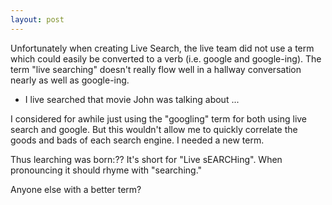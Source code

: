 ```yaml
---
layout: post
---
```

Unfortunately when creating Live Search, the live team did not use a term
which could easily be converted to a verb (i.e. google and google-ing). The
term "live searching" doesn't really flow well in a hallway conversation
nearly as well as google-ing.

  * I live searched that movie John was talking about ... 

I considered for awhile just using the "googling" term for both using live
search and google. But this wouldn't allow me to quickly correlate the goods
and bads of each search engine. I needed a new term.

Thus learching was born:?? It's short for "Live sEARCHing". When pronouncing
it should rhyme with "searching."

Anyone else with a better term?

